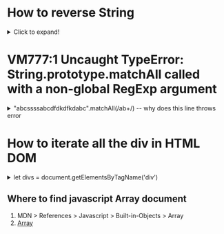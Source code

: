 # How to reverse String

<details>
  <summary>Click to expand!</summary>
  
  ```Java
    [...'Mohan'].reverse().join('')
  ```
</details>


# VM777:1 Uncaught TypeError: String.prototype.matchAll called with a non-global RegExp argument

<details>
  <summary>"abcssssabcdfdkdfkdabc".matchAll(/ab+/) -- why does this line throws error</summary>
  It was missing global flag

  ```Java
  "abcssssabcdfdkdfkdabc".matchAll(/ab+/g)
  [..."abcssssabcdfdkdfkdabc".matchAll(/ab+/g)]
  ```
</details>

# How to iterate all the div in HTML DOM

<details>
  <summary>let divs = document.getElementsByTagName('div')</summary>
  This avoids the overhead of checking the length of the array. 
  Ensures that the div variable is reassigned to the current item each time around the loop for added convenience.

  ```Java
  let divs = document.getElementsByTagName('div')
  for (let i = 0, div; div = divs[i]; i++) {
    /* Process div in some way */
  }
  ```
</details>

## Where to find javascript Array document

1. MDN > References > Javascript > Built-in-Objects > Array
1. [Array](https://developer.mozilla.org/en-US/docs/Web/JavaScript/Reference/Global_Objects/Array)